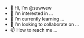 - 👋 Hi, I’m @suwwew
- 👀 I’m interested in ...
- 🌱 I’m currently learning ...
- 💞️ I’m looking to collaborate on ...
- 📫 How to reach me ...

<!---
suwwew/suwwew is a ✨ special ✨ repository because its `README.md` (this file) appears on your GitHub profile.
You can click the Preview link to take a look at your changes.
--->
